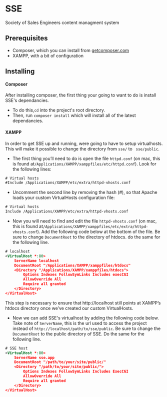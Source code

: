 SSE
======
Society of Sales Engineers content managment system

Prerequisites
------
* Composer, which you can install from [getcomposer.com](getcomposer.com)
* XAMPP, with a bit of configuration

Installing
------

#### Composer
After installing composer, the first thing your going to want to do is install SSE's dependancies. <br>
* To do this,``` cd ``` into the project's root directory.<br>
* Then, run ``` composer install ``` which will install all of the latest dependancies.

#### XAMPP

In order to get SSE up and running, were going to have to setup virtualhosts. This will make it possible to change the directory from ``` sse/ ``` to ``` sse/public```. <br>

* The first thing you’ll need to do is open the file ```httpd.conf``` (on mac, this is found at``` /Applications/XAMPP/xamppfiles/etc/httpd.conf ```). Look for the following lines:<br>

```xml
# Virtual hosts
#Include /Applications/XAMPP/etc/extra/httpd-vhosts.conf
```

* Uncomment the second line by removing the hash (#), so that Apache loads your custom VirtualHosts configuration file:<br>

```xml
# Virtual hosts
Include /Applications/XAMPP/etc/extra/httpd-vhosts.conf
```
* Now you will need to find and edit the file ```httpd-vhosts.conf``` (on mac, this is found at```/Applications/XAMPP/xamppfiles/etc/extra/httpd-vhosts.conf```). Add the following code below at the bottom of the file. Be sure to change ```DocumentRoot``` to the directory of htdocs. do the same for the following line. 

```xml 
# localhost
<VirtualHost *:80>
    ServerName localhost
    DocumentRoot "/Applications/XAMPP/xamppfiles/htdocs"
    <Directory "/Applications/XAMPP/xamppfiles/htdocs">
        Options Indexes FollowSymLinks Includes execCGI
        AllowOverride All
        Require all granted
    </Directory>
</VirtualHost>
```
This step is necessary to ensure that http://localhost still points at XAMPP’s htdocs directory once we’ve created our custom VirtualHosts.

* Now we can add SSE's virtualhost by adding the following code below. Take note of ```ServerName```, this is the url used to access the project instead of ```http://localhost/path/to/sse/public```. Be sure to change the ```DocumentRoot``` to the public directory of SSE. Do the same for the following line.

```xml
# SSE host
<VirtualHost *:80>
    ServerName sse.app
    DocumentRoot "/path/to/your/site/public/"
    <Directory "/path/to/your/site/public/">
        Options Indexes FollowSymLinks Includes ExecCGI
        AllowOverride All
        Require all granted
    </Directory>
</VirtualHost>
```

